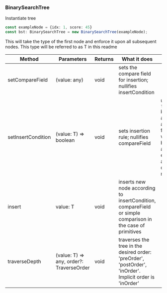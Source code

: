 ### BinarySearchTree

Instantiate tree
```typescript
const exampleNode = {idx: 1, score: 45}
const bst: BinarySearchTree = new BinarySearchTree(exampleNode);
```
This will take the type of the first node and enforce it upon all subsequent nodes. This type will be referred to as T in this readme

Method | Parameters | Returns | What it does | Notes
--- | --- | --- | --- | ---
setCompareField | (value: any) | void | sets the compare field for insertion; nullifies insertCondition |
setInsertCondition | (value: T) => boolean | void | sets insertion rule; nullifies compareField | use the ```function``` keyword as an arrow function will not behave as expected as a class method
insert | value: T | void | inserts new node according to insertCondition, compareField or simple comparison in the case of primitives |
traverseDepth | (value: T) => any, order?: TraverseOrder | void | traverses the tree in the desired order: 'preOrder', 'postOrder', 'inOrder'. Implicit order is 'inOrder' |